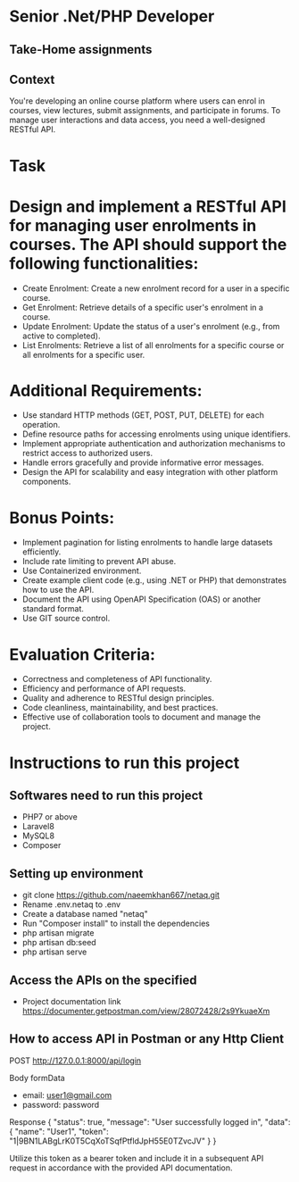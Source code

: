 
# Senior .Net/PHP Developer

## Take-Home assignments

## Context
You're developing an online course platform where users can enrol in courses, view lectures, submit
assignments, and participate in forums. To manage user interactions and data access, you need a
well-designed RESTful API.

# Task

# Design and implement a RESTful API for managing user enrolments in courses. The API should support the following functionalities:
- Create Enrolment: Create a new enrolment record for a user in a specific course.
- Get Enrolment: Retrieve details of a specific user's enrolment in a course.
- Update Enrolment: Update the status of a user's enrolment (e.g., from active to completed).
- List Enrolments: Retrieve a list of all enrolments for a specific course or all enrolments for a specific user.

# Additional Requirements:
- Use standard HTTP methods (GET, POST, PUT, DELETE) for each operation.
- Define resource paths for accessing enrolments using unique identifiers.
- Implement appropriate authentication and authorization mechanisms to restrict access to
authorized users.
- Handle errors gracefully and provide informative error messages.
- Design the API for scalability and easy integration with other platform components.
# Bonus Points:
- Implement pagination for listing enrolments to handle large datasets efficiently.
- Include rate limiting to prevent API abuse.
- Use Containerized environment.
- Create example client code (e.g., using .NET or PHP) that demonstrates how to use the API.
- Document the API using OpenAPI Specification (OAS) or another standard format.
- Use GIT source control.

# Evaluation Criteria:
- Correctness and completeness of API functionality.
- Efficiency and performance of API requests.
- Quality and adherence to RESTful design principles.
- Code cleanliness, maintainability, and best practices.
- Effective use of collaboration tools to document and manage the project.

# Instructions to run this project

## Softwares need to run this project
- PHP7 or above
- Laravel8
- MySQL8
- Composer

## Setting up environment

- git clone https://github.com/naeemkhan667/netaq.git
- Rename .env.netaq to .env
- Create a database named "netaq"
- Run "Composer install" to install the dependencies
- php artisan migrate
- php artisan db:seed
- php artisan serve

## Access the APIs on the specified 
- Project documentation link
  https://documenter.getpostman.com/view/28072428/2s9YkuaeXm

## How to access API in Postman or any Http Client

POST http://127.0.0.1:8000/api/login

Body formData

- email:  user1@gmail.com
- password: password

Response
{
    "status": true,
    "message": "User successfully logged in",
    "data": {
        "name": "User1",
        "token": "1|9BN1LABgLrK0T5CqXoTSqfPtfldJpH55E0TZvcJV"
    }
}

Utilize this token as a bearer token and include it in a subsequent API request in accordance with the provided API documentation.
